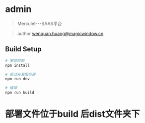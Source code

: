 # admin

> Merculet---SAAS平台

> author wenquan.huang@magicwindow.cn


## Build Setup

``` bash
# 安装依赖
npm install

# 启动开发服务器
npm run dev

# 编译
npm run build

```

# 部署文件位于build 后dist文件夹下
